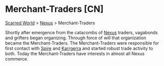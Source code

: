 # Merchant-Traders [CN]
[Scarred World](./scarred-world.md) > [Nexus](./city.md) > Merchant-Traders

Shortly after emergence from the catacombs of [Nexus](./city.md) traders, vagabonds and grifters began organizing. Through force of will that organization became the Merchant-Traders. The Merchant-Traders were responsible for first contact with [Spire](./trade-partner-1.md) and [Karrgerra](./trade-partner-2.md) and started robust trade activity to both. Today the Merchant-Traders have interests in almost all Nexus commerce.

